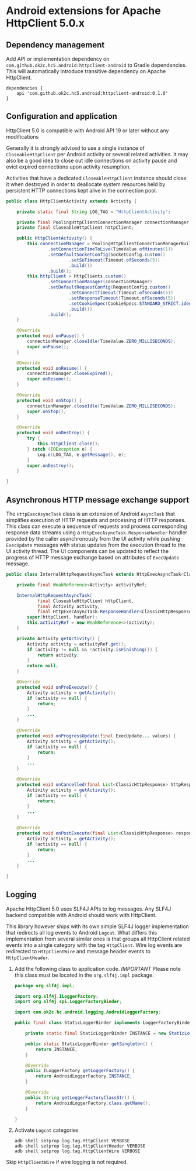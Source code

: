 # Android extensions for Apache HttpClient 5.0.x

## Dependency management

Add API or implementation dependency on `com.github.ok2c.hc5.android:httpclient-android` 
to Gradle dependencies. This will automatically introduce transitive dependency on 
Apache HttpClient.

```
dependencies {
    api 'com.github.ok2c.hc5.android:httpclient-android:0.1.0'
}

```

## Configuration and application

HttpClient 5.0 is compatible with Android API 19 or later without any modifications 

Generally it is strongly advised to use a single instance of `CloseableHttpClient` per Android
activity or several related activities. It may also be a good idea to close out idle connections
on activity pause and evict expired connections upon activity resumption. 

Activities that have a dedicated `CloseableHttpClient` instance should close it when destroyed
in order to deallocate system resources held by persistent HTTP connections kept alive in 
the connection pool.

```java
public class HttpClientActivity extends Activity {

    private static final String LOG_TAG = "HttpClientActivity";

    private final PoolingHttpClientConnectionManager connectionManager;
    private final CloseableHttpClient httpClient;

    public HttpClientActivity() {
        this.connectionManager = PoolingHttpClientConnectionManagerBuilder.create()
                .setConnectionTimeToLive(TimeValue.ofMinutes(1))
                .setDefaultSocketConfig(SocketConfig.custom()
                        .setSoTimeout(Timeout.ofSeconds(5))
                        .build())
                .build();
        this.httpClient = HttpClients.custom()
                .setConnectionManager(connectionManager)
                .setDefaultRequestConfig(RequestConfig.custom()
                        .setConnectTimeout(Timeout.ofSeconds(5))
                        .setResponseTimeout(Timeout.ofSeconds(5))
                        .setCookieSpec(CookieSpecs.STANDARD_STRICT.ident)
                        .build())
                .build();
    }

    @Override
    protected void onPause() {
        connectionManager.closeIdle(TimeValue.ZERO_MILLISECONDS);
        super.onPause();
    }

    @Override
    protected void onResume() {
        connectionManager.closeExpired();
        super.onResume();
    }

    @Override
    protected void onStop() {
        connectionManager.closeIdle(TimeValue.ZERO_MILLISECONDS);
        super.onStop();
    }

    @Override
    protected void onDestroy() {
        try {
            this.httpClient.close();
        } catch (IOException e) {
            Log.e(LOG_TAG, e.getMessage(), e);
        }
        super.onDestroy();
    }

}
```

## Asynchronous HTTP message exchange support

The `HttpExecAsyncTask` class is an extension of Android `AsyncTask` that simplifies execution 
of HTTP requests and processing of HTTP responses. This class can execute a sequence of requests 
and process corresponding response data streams using a `HttpExecAsyncTask.ResponseHandler` handler
provided by the caller asynchronously from the UI activity while pushing `ExecUpdate` messages
with status updates from the execution thread to the UI activity thread. The UI components
can be updated to reflect the progress of HTTP message exchange based on attributes of 
`ExecUpdate` message. 

```java
public class InternalHttpRequestAsyncTask extends HttpExecAsyncTask<ClassicHttpResponse> {

    private final WeakReference<Activity> activityRef;

    InternalHttpRequestAsyncTask(
            final CloseableHttpClient httpClient,
            final Activity activity,
            final HttpExecAsyncTask.ResponseHandler<ClassicHttpResponse> handler) {
        super(httpClient, handler);
        this.activityRef = new WeakReference<>(activity);
    }

    private Activity getActivity() {
        Activity activity = activityRef.get();
        if (activity != null && !activity.isFinishing()) {
            return activity;
        }
        return null;
    }

    @Override
    protected void onPreExecute() {
        Activity activity = getActivity();
        if (activity == null) {
            return;
        }
        ...
    }

    @Override
    protected void onProgressUpdate(final ExecUpdate... values) {
        Activity activity = getActivity();
        if (activity == null) {
            return;
        }
        ...
    }

    @Override
    protected void onCancelled(final List<ClassicHttpResponse> httpResponses) {
        Activity activity = getActivity();
        if (activity == null) {
            return;
        }
        ...
    }

    @Override
    protected void onPostExecute(final List<ClassicHttpResponse> responses) {
        Activity activity = getActivity();
        if (activity == null) {
            return;
        }
        ...
    }

}
```
## Logging

Apache HttpClient 5.0 uses SLF4J APIs to log messages. Any SLF4J backend compatible with Android
should work with HttpClient. 

This library however ships with its own simple SLF4J logger implementation that redirects all log 
events to Android `Logcat`. What differs this implementation from several similar ones is that 
groups all HttpClient related events into a single category with the tag `HttpClient`. 
Wire log events are redirected to `HttpClientWire` and message header events to `HttpClientHeader`.

1. Add the following class to application code. *IMPORTANT* Please note this class must
   be located in the `org.slf4j.impl` package.

    ```java
    package org.slf4j.impl;
    
    import org.slf4j.ILoggerFactory;
    import org.slf4j.spi.LoggerFactoryBinder;
    
    import com.ok2c.hc.android.logging.AndroidLoggerFactory;
    
    public final class StaticLoggerBinder implements LoggerFactoryBinder {
    
        private static final StaticLoggerBinder INSTANCE = new StaticLoggerBinder();
    
        public static StaticLoggerBinder getSingleton() {
            return INSTANCE;
        }
    
        @Override
        public ILoggerFactory getLoggerFactory() {
            return AndroidLoggerFactory.INSTANCE;
        }
    
        @Override
        public String getLoggerFactoryClassStr() {
            return AndroidLoggerFactory.class.getName();
        }
    
    }
    ```
1. Activate `Logcat` categories 

    ```
    adb shell setprop log.tag.HttpClient VERBOSE
    adb shell setprop log.tag.HttpClientHeader VERBOSE
    adb shell setprop log.tag.HttpClientWire VERBOSE
    
    ```
Skip `HttpClientWire` if wire logging is not required.